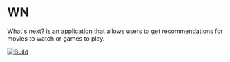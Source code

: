 # WN
What's next? is an application that allows users to get recommendations for movies to watch or games to play.

[![Build](https://github.com/abhishekdewan101/WN/actions/workflows/build-app-workflow.yaml/badge.svg)](https://github.com/abhishekdewan101/WN/actions/workflows/build-app-workflow.yaml)

